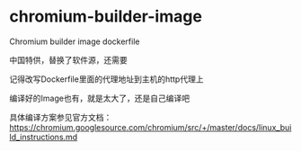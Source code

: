 # chromium-builder-image

Chromium builder image dockerfile

中国特供，替换了软件源，还需要

记得改写Dockerfile里面的代理地址到主机的http代理上

编译好的Image也有，就是太大了，还是自己编译吧

具体编译方案参见官方文档：https://chromium.googlesource.com/chromium/src/+/master/docs/linux_build_instructions.md

